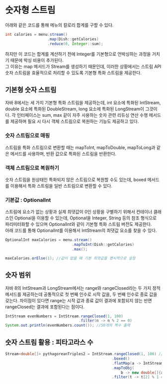 # 숫자형 스트림

아래와 같은 코드를 통해 메뉴의 칼로리 합계를 구할 수 있다.

```java
int calories = menu.stream()
                   .map(Dish::getCalories)
                   .reduce(0, Integer::sum);
```

하지만 이 코드는 합계를 계산하기 전에 Integer를 기본형으로 언박싱하는 과정을 거치기 때문에 박싱 비용이 추가된다.  
그 이유는 map 메서드가 Stream를 생성하기 때문인데, 이러한 상황에서는 스트림 API 숫자 스트림을 효율적으로 처리할 수 있도록 기본형 특화 스트림을 제공한다.

## 기본형 숫자 스트림

자바 8에서는 세 가지 기본형 특화 스트림을 제공하는데, int 요소에 특화된 IntStream, double 요소에 특화된 DoubleStream, long 요소에 특화된 LongStream이 그것이다. 각 인터페이스는 sum, max 같이 자주 사용하는 숫자 관련 리듀싱 연산 수행 메서드를 제공하며 필요 시 다시 객체 스트림으로 복원하는 기능도 제공하고 있다.

### 숫자 스트림으로 매핑

스트림을 특화 스트림으로 변환할 때는 mapToInt, mapToDouble, mapToLong과 같은 메서드를 사용하며, 반환 값으로 특화된 스트림을 반환한다.

### 객체 스트림으로 복원하기

숫자 스트림을 원상태인 특화되지 않은 스트림으로 복원할 수도 있는데, boxed 메서드를 이용해서 특화 스트림을 일반 스트림으로 변환할 수 있다.

### 기본값 : OptionalInt

스트림에 요소가 없는 상황과 실제 최댓값이 0인 상황을 구별하기 위해서 컨테이너 클래스인 Optional을 이용할 수 있는데, Optional을 Integer, String 등의 참조 형식으로 파리미터화할 수 있으며 OptionalInt와 같이 기본형 특화 스트림 버전도 제공한다.  
아래 코드를 통해 OptionalInt를 이용해서 IntStream의 최댓값 요소를 찾을 수 있다.

```java
OptionalInt maxCalories = menu.stream()
                              .mapToInt(Dish::getCalories)
                              .max();

maxCalories.orElse(1); //값이 없을 때 기본 최댓값을 명시적으로 설정
```

## 숫자 범위

자바 8의 IntStream과 LongStream에서는 range와 rangeClosed라는 두 가지 정적 메서드를 제공하는데 공통적으로 첫 번째 인수로 시작 값을, 두 번째 인수로 종료 값을 갖는다. 차이점이 있다면 range는 시작 값과 종료 값이 결과에 포함되지 않는 반면 rangeClosed는 결과에 포함된다는 점이다.

```java
IntStream evenNumbers = IntStream.rangeClosed(1, 100)
                                 .filter(n -> n % 2 == 0)
System.out.println(evenNumbers.count()); //50개의 짝수 출력
```

## 숫자 스트림 활용 : 피타고라스 수

```java
Stream<double[]> pythagoreanTriples2 = IntStream.rangeClosed(1, 100) //1부터 100까지 b값 생성
                                                .boxed()
                                                .flatMap(a -> IntStream.rangeClosed(a, 100)) //생성된 각각의 스트림을 하나의 평준화된 스트림으로 변환
                                                .mapToObj(
                                                    b -> new double[]{a, b, Math.sqrt(a*a + b*b)}) //스트림의 각 요소를 double로 반환하기 위함
                                                .filter(t -> t[2] % 1 == 0);
```
